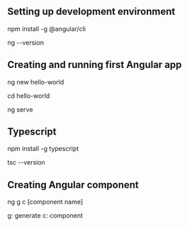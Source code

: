 ## Setting up development environment

npm install -g @angular/cli

ng --version

## Creating and running first Angular app

ng new hello-world

cd hello-world

ng serve

## Typescript

npm install -g typescript

tsc --version

## Creating Angular component

ng g c [component name]

g: generate c: component

